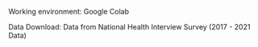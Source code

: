 Working environment: Google Colab

Data Download: Data from National Health Interview Survey (2017 - 2021 Data)
